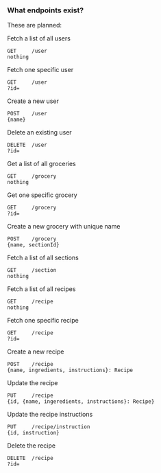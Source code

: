 ### What endpoints exist? ###
These are planned:

Fetch a list of all users
```
GET     /user
nothing
```

Fetch one specific user
```
GET     /user
?id=
```

Create a new user
```
POST    /user
{name}
```

Delete an existing user
```
DELETE  /user
?id=
```

Get a list of all groceries
```
GET     /grocery
nothing
```

Get one specific grocery
```
GET     /grocery
?id=
```

Create a new grocery with unique name
```
POST    /grocery
{name, sectionId}
```

Fetch a list of all sections
```
GET     /section
nothing
```

Fetch a list of all recipes
```
GET     /recipe
nothing
```

Fetch one specific recipe
```
GET     /recipe
?id=
```

Create a new recipe
```
POST    /recipe
{name, ingredients, instructions}: Recipe
```

Update the recipe
```
PUT     /recipe
{id, {name, ingeredients, instructions}: Recipe}
```

Update the recipe instructions
```
PUT     /recipe/instruction
{id, instruction}
```

Delete the recipe
```
DELETE  /recipe
?id=
```
